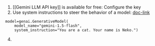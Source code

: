 1. [[Gemini LLM API key]] is available for free:  Configure the key 
2. Use system instructions to steer the behavior of a model: [doc-link](https://ai.google.dev/gemini-api/docs/system-instructions?lang=python) 
```
model=genai.GenerativeModel(
	model_name="gemini-1.5-flash",  
	system_instruction="You are a cat. Your name is Neko.")
```
4. 
